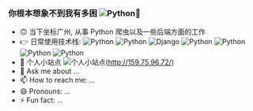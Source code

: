 ### 你根本想象不到我有多困 ![Python](https://img.shields.io/badge/桐哥-2021-blue)👋


- 🙃 当下坐标广州, 从事 Python 爬虫以及一些后端方面的工作
- 👉 日常使用技术栈:  ![Python](https://img.shields.io/badge/Python-3.8-blue) ![Python](https://img.shields.io/badge/Vue-3.0-green) ![Django](https://img.shields.io/badge/Django-3.0-brightgreen) ![Python](https://img.shields.io/badge/FastApi-blue) ![Python](https://img.shields.io/badge/Mysql-5.7-blue) ![Python](https://img.shields.io/badge/Docker-black) ![Python](https://img.shields.io/badge/Scrapy-blue)
- 🤔 个人小站点 ![个人小站点](个人小站点)(http://159.75.96.72/)
- 💬 Ask me about ...
- 📫 How to reach me: ...
- 😄 Pronouns: ...
- ⚡ Fun fact: ...

